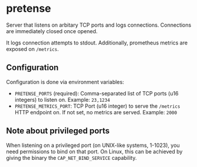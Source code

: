 # pretense

Server that listens on arbitary TCP ports and logs connections.
Connections are immediately closed once opened.

It logs connection attempts to stdout.
Additionally, prometheus metrics are exposed on `/metrics`.

## Configuration

Configuration is done via environment variables:
- `PRETENSE_PORTS` (required): Comma-separated list of TCP ports (u16 integers) to listen on.
  Example: `23,1234`
- `PRETENSE_METRICS_PORT`: TCP Port (u16 integer) to serve the `/metrics` HTTP endpoint on.
  If not set, no metrics are served.
  Example: `2000`

## Note about privileged ports

When listening on a privileged port (on UNIX-like systems, 1-1023), you need permissions to bind on that port.
On Linux, this can be achieved by giving the binary the `CAP_NET_BIND_SERVICE` capability.
